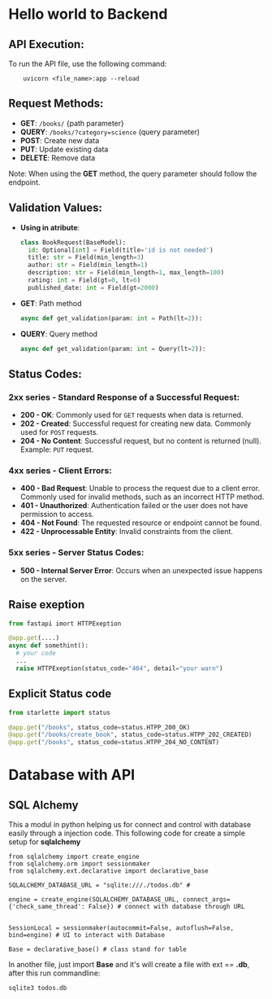 # Hello world to Backend

## API Execution:
To run the API file, use the following command:

        uvicorn <file_name>:app --reload


## Request Methods:
- **GET**: `/books/` {path parameter}
- **QUERY**: `/books/?category=science` (query parameter)
- **POST**: Create new data
- **PUT**: Update existing data
- **DELETE**: Remove data

Note: When using the **GET** method, the query parameter should follow the endpoint.

## Validation Values:

- **Using in atribute**:
  ```python
  class BookRequest(BaseModel):
    id: Optional[int] = Field(title='id is not needed')
    title: str = Field(min_length=3)
    author: str = Field(min_length=1)
    description: str = Field(min_length=1, max_length=100)
    rating: int = Field(gt=0, lt=6)
    published_date: int = Field(gt=2000)

- **GET**: Path method
  ```python
  async def get_validation(param: int = Path(lt=2)):

- **QUERY**: Query method
  ```python
  async def get_validation(param: int = Query(lt=2)):

## Status Codes:
### 2xx series - Standard Response of a Successful Request:
- **200 - OK**: Commonly used for `GET` requests when data is returned.
- **202 - Created**: Successful request for creating new data. Commonly used for `POST` requests.
- **204 - No Content**: Successful request, but no content is returned (null). Example: `PUT` request.

### 4xx series - Client Errors:
- **400 - Bad Request**: Unable to process the request due to a client error. Commonly used for invalid methods, such as an incorrect HTTP method.
- **401 - Unauthorized**: Authentication failed or the user does not have permission to access.
- **404 - Not Found**: The requested resource or endpoint cannot be found.
- **422 - Unprocessable Entity**: Invalid constraints from the client.

### 5xx series - Server Status Codes:
- **500 - Internal Server Error**: Occurs when an unexpected issue happens on the server.

## Raise exeption
  ```python
  from fastapi imort HTTPExeption

  @app.get(....)
  async def somethint():
    # your code
    ...
    raise HTTPExeption(status_code="404", detail="your warn")    
  ``````
## Explicit Status code
 
  ```python
  from starlette import status

  @app.get("/books", status_code=status.HTPP_200_OK) 
  @app.get("/books/create_book", status_code=status.HTPP_202_CREATED) 
  @app.get("/books", status_code=status.HTPP_204_NO_CONTENT) 
  ```


# Database with API

## SQL Alchemy
This a modul in python helping us for connect and control with database easily through a injection code. This following code for create a simple setup for **sqlalchemy**

  ```
  from sqlalchemy import create_engine
  from sqlalchemy.orm import sessionmaker
  from sqlalchemy.ext.declarative import declarative_base

  SQLALCHEMY_DATABASE_URL = "sqlite:///./todos.db" #

  engine = create_engine(SQLALCHEMY_DATABASE_URL, connect_args={'check_same_thread': False}) # connect with database through URL


  SessionLocal = sessionmaker(autocommit=False, autoflush=False, bind=engine) # UI to interact with Database

  Base = declarative_base() # class stand for table
  ```
  In another file, just import  **Base** and it's will create a file with ext == **.db**, after this run commandline: 

    sqlite3 todos.db

